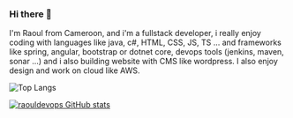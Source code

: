 ### Hi there 👋

I'm Raoul from Cameroon, and i'm a fullstack developer, i really enjoy coding with languages like java, c#, HTML, CSS, JS, TS ... and frameworks like spring, angular, bootstrap or dotnet core, devops tools (jenkins, maven, sonar ...) and i also building website with CMS like wordpress.
I also enjoy design and work on cloud like AWS.

![Top Langs](https://github-readme-stats.vercel.app/api/top-langs/?username=raouldevops&langs_count=8)

[![raouldevops GitHub stats](https://github-readme-stats.vercel.app/api?username=raouldevops)](https://github.com/raouldevops/github-readme-stats)
